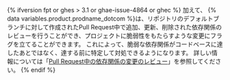 {% ifversion fpt or ghes > 3.1 or ghae-issue-4864 or ghec %}
加えて、
{% data variables.product.prodname_dotcom %}は、リポジトリのデフォルトブランチに対して作成されたPull Request中で追加、更新、削除された依存関係のレビューを行うことができ、プロジェクトに脆弱性をもたらすような変更にフラグを立てることができます。 これによって、脆弱な依存関係がコードベースに達したあとではなく、達する前に特定して対処できるようになります。 詳しい情報については「[Pull Request中の依存関係の変更のレビュー](/github/collaborating-with-issues-and-pull-requests/reviewing-dependency-changes-in-a-pull-request)」を参照してください。
{% endif %}
